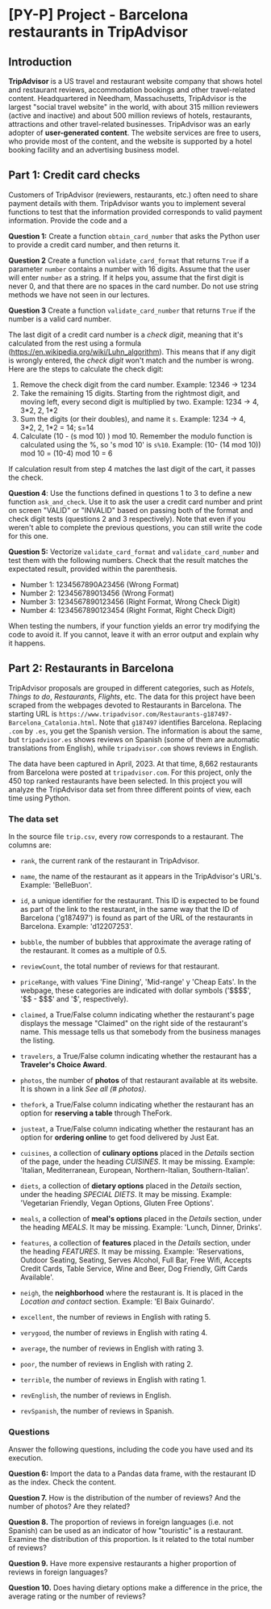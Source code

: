# [PY-P] Project - Barcelona restaurants in TripAdvisor

## Introduction

**TripAdvisor** is a US travel and restaurant website company that shows hotel and restaurant reviews, accommodation bookings and other travel-related content. Headquartered in Needham, Massachusetts, TripAdvisor is the largest "social travel website" in the world, with about 315 million reviewers (active and inactive) and about 500 million reviews of hotels, restaurants, attractions and other travel-related businesses. TripAdvisor was an early adopter of **user-generated content**. The website services are free to users, who provide most of the content, and the website is supported by a hotel booking facility and an advertising business model.

## Part 1: Credit card checks

Customers of TripAdvisor (reviewers, restaurants, etc.) often need to share payment details with them. TripAdvisor wants you to implement several functions to test that the information provided corresponds to valid payment information. Provide the code and a 

**Question 1:** Create a function `obtain_card_number` that asks the Python user to provide a credit card number, and then returns it. 

**Question 2** Create a function `validate_card_format` that returns `True` if a parameter `number` contains a number with 16 digits. Assume that the user will enter `number` as a string. If it helps you, assume that the first digit is never 0, and that there are no spaces in the card number. Do not use string methods we have not seen in our lectures.

**Question 3** Create a function `validate_card_number` that returns `True` if the number is a valid card number.

The last digit of a credit card number is a *check digit*, meaning that it's calculated from the rest using a formula (https://en.wikipedia.org/wiki/Luhn_algorithm). This means that if any digit is wrongly entered, the *check digit* won't match and the number is wrong. Here are the steps to calculate the check digit:

1. Remove the check digit from the card number. Example: 12346 -> 1234
2. Take the remaining 15 digits. Starting from the rightmost digit, and moving left, every second digit is multiplied by two. Example: 1234 -> 4, 3\*2, 2, 1\*2 
3. Sum the digits (or their doubles), and name it `s`. Example: 1234 -> 4, 3\*2, 2, 1\*2 = 14; s=14
4. Calculate (10 - (s mod 10) ) mod 10. Remember the modulo function is calculated using the %, so 's mod 10' is `s%10`. Example: (10- (14 mod 10)) mod 10 = (10-4) mod 10 = 6

If calculation result from step 4 matches the last digit of the cart, it passes the check.

**Question 4**: Use the functions defined in questions 1 to 3 to define a new function `ask_and_check`. Use it to ask the user a credit card number and print on screen "VALID" or "INVALID" based on passing both of the format and check digit tests (questions 2 and 3 respectively). Note that even if you weren't able to complete the previous questions, you can still write the code for this one.

**Question 5:** Vectorize `validate_card_format` and `validate_card_number` and test them with the following numbers. Check that the result matches the expectated result, provided within the parenthesis.

- Number 1: 1234567890A23456 (Wrong Format)
- Number 2: 123456789013456  (Wrong Format)
- Number 3: 1234567890123456 (Right Format, Wrong Check Digit)
- Number 4: 1234567890123454 (Right Format, Right Check Digit)

When testing the numbers, if your function yields an error try modifying the code to avoid it. If you cannot, leave it with an error output and explain why it happens.

## Part 2: Restaurants in Barcelona
TripAdvisor proposals are grouped in different categories, such as *Hotels*, *Things to do*, *Restaurants*, *Flights*, etc. The data for this project have been scraped from the webpages devoted to Restaurants in Barcelona. The starting URL is `https://www.tripadvisor.com/Restaurants-g187497-Barcelona_Catalonia.html`. Note that `g187497` identifies Barcelona. Replacing `.com` by `.es`, you get the Spanish version. The information is about the same, but `tripadvisor.es` shows reviews on Spanish (some of them are automatic translations from English), while `tripadvisor.com` shows reviews in English.

The data have been captured in April, 2023. At that time, 8,662 restaurants from Barcelona were posted at `tripadvisor.com`. For this project, only the 450 top ranked restaurants have been selected. In this project you will analyze the TripAdvisor data set from three different points of view, each time using Python.

### The data set

In the source file `trip.csv`, every row corresponds to a restaurant. The columns are:

* `rank`, the current rank of the restaurant in TripAdvisor.

* `name`, the name of the restaurant as it appears in the TripAdvisor's URL's. Example: 'BelleBuon'.

* `id`, a unique identifier for the restaurant. This ID is expected to be found as part of the link to the restaurant, in the same way that the ID of Barcelona ('g187497') is found as part of the URL of the restaurants in Barcelona. Example: 'd12207253'.

* `bubble`, the number of bubbles that approximate the average rating of the restaurant. It comes as a multiple of 0.5.

* `reviewCount`, the total number of reviews for that restaurant.

* `priceRange`, with values 'Fine Dining', 'Mid-range' y 'Cheap Eats'. In the webpage, these categories are indicated with dollar symbols ('\$\$\$\$', '\$\$ - \$\$\$' and '\$', respectively).

* `claimed`, a True/False column indicating whether the restaurant's page displays the message "Claimed" on the right side of the restaurant's name. This message tells us that somebody from the business manages the listing.

* `travelers`, a True/False column indicating whether the restaurant has a **Traveler's Choice Award**.

* `photos`, the number of **photos** of that restaurant available at its website. It is shown in a link *See all (# photos)*.

* `thefork`, a True/False column indicating whether the restaurant has an option for **reserving a table** through TheFork.

* `justeat`, a True/False column indicating whether the restaurant has an option for **ordering online** to get food delivered by Just Eat.

* `cuisines`, a collection of **culinary options** placed in the *Details* section of the page, under the heading *CUISINES*. It may be missing. Example: 'Italian, Mediterranean, European, Northern-Italian, Southern-Italian'.

* `diets`, a collection of **dietary options** placed in the *Details* section, under the heading *SPECIAL DIETS*. It may be missing. Example: 'Vegetarian Friendly, Vegan Options, Gluten Free Options'.

* `meals`, a collection of **meal's options** placed in the *Details* section, under the heading *MEALS*. It may be missing. Example: 'Lunch, Dinner, Drinks'.

* `features`, a collection of **features** placed in the *Details* section, under the heading *FEATURES*. It may be missing. Example: 'Reservations, Outdoor Seating, Seating, Serves Alcohol, Full Bar, Free Wifi, Accepts Credit Cards, Table Service, Wine and Beer, Dog Friendly, Gift Cards Available'.

* `neigh`, the **neighborhood** where the restaurant is. It is placed in the *Location and contact* section. Example: 'El Baix Guinardo'.

* `excellent`, the number of reviews in English with rating 5.

* `verygood`, the number of reviews in English with rating 4.

* `average`, the number of reviews in English with rating 3.

* `poor`, the number of reviews in English with rating 2.

* `terrible`, the number of reviews in English with rating 1.

* `revEnglish`, the number of reviews in English.

* `revSpanish`, the number of reviews in Spanish.

### Questions

Answer the following questions, including the code you have used and its execution.

**Question 6:** Import the data to a Pandas data frame, with the restaurant ID as the index. Check the content.

**Question 7.** How is the distribution of the number of reviews? And the number of photos? Are they related?

**Question 8.** The proportion of reviews in foreign languages (i.e. not Spanish) can be used as an indicator of how "touristic" is a restaurant. Examine the distribution of this proportion. Is it related to the total number of reviews?

**Question 9.** Have more expensive restaurants a higher proportion of reviews in foreign languages?

**Question 10.** Does having dietary options make a difference in the price, the average rating or the number of reviews?

